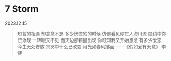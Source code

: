 # 7 Storm

2023.12.15

> 短暂的相遇 却念念不忘
> 多少恍惚的的时候 仿佛看见你在人海川流
> 隐约中你已浮现
> 一转眼又不见
> 当天边那颗星出现 你可知我又开始想念
> 有多少爱恋 今生无处安放
> 冥冥中什么已改变
> 月光如春风拂面
> ——《假如爱有天意》 李健